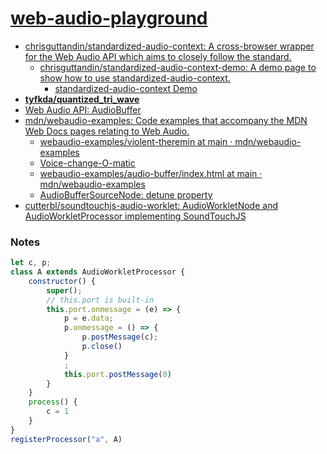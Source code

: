 [web-audio-playground](https://dirkarnez.github.io/web-audio-playground)
========================================================================
- [chrisguttandin/standardized-audio-context: A cross-browser wrapper for the Web Audio API which aims to closely follow the standard.](https://github.com/chrisguttandin/standardized-audio-context)
  - [chrisguttandin/standardized-audio-context-demo: A demo page to show how to use standardized-audio-context.](https://github.com/chrisguttandin/standardized-audio-context-demo)
    - [standardized-audio-context Demo](https://chrisguttandin.github.io/standardized-audio-context-demo/)
- [**tyfkda/quantized_tri_wave**](https://github.com/tyfkda/quantized_tri_wave)
- [Web Audio API: AudioBuffer](https://mdn.github.io/webaudio-examples/audio-buffer/)
- [mdn/webaudio-examples: Code examples that accompany the MDN Web Docs pages relating to Web Audio.](https://github.com/mdn/webaudio-examples)
  - [webaudio-examples/violent-theremin at main · mdn/webaudio-examples](https://github.com/mdn/webaudio-examples/tree/main/violent-theremin)
  - [Voice-change-O-matic](https://mdn.github.io/webaudio-examples/voice-change-o-matic/)
  - [webaudio-examples/audio-buffer/index.html at main · mdn/webaudio-examples](https://github.com/mdn/webaudio-examples/blob/main/audio-buffer/index.html)
  - [AudioBufferSourceNode: detune property](https://developer.mozilla.org/en-US/docs/Web/API/AudioBufferSourceNode/detune)
- [cutterbl/soundtouchjs-audio-worklet: AudioWorkletNode and AudioWorkletProcessor implementing SoundTouchJS](https://github.com/cutterbl/soundtouchjs-audio-worklet)

### Notes
```javascript
let c, p;
class A extends AudioWorkletProcessor {
    constructor() {
        super();
        // this.port is built-in
        this.port.onmessage = (e) => {
            p = e.data;
            p.onmessage = () => {
                p.postMessage(c);
                p.close()
            }
            ;
            this.port.postMessage(0)
        }
    }
    process() {
        c = 1
    }
}
registerProcessor("a", A)
```
